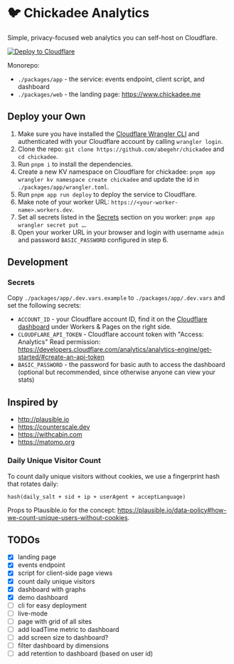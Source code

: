 # 🐦 Chickadee Analytics

Simple, privacy-focused web analytics you can self-host on Cloudflare.

[![Deploy to Cloudflare](https://deploy.workers.cloudflare.com/button)](https://deploy.workers.cloudflare.com/?url=https://github.com/abegehr/chickadee)

Monorepo:

- `./packages/app` - the service: events endpoint, client script, and dashboard
- `./packages/web` - the landing page: <https://www.chickadee.me>

## Deploy your Own

1. Make sure you have installed the [Cloudflare Wrangler CLI](https://developers.cloudflare.com/workers/wrangler/install-and-update/) and authenticated with your Cloudflare account by calling `wrangler login`.
2. Clone the repo: `git clone https://github.com/abegehr/chickadee` and `cd chickadee`.
3. Run `pnpm i` to install the dependencies.
4. Create a new KV namespace on Cloudflare for chickadee: `pnpm app wrangler kv namespace create chickadee` and update the id in `./packages/app/wrangler.toml`.
5. Run `pnpm app run deploy` to deploy the service to Cloudflare.
6. Make note of your worker URL: `https://<your-worker-name>.workers.dev`.
7. Set all secrets listed in the [Secrets](#secrets) section on you worker: `pnpm app wrangler secret put …`.
8. Open your worker URL in your browser and login with username `admin` and password `BASIC_PASSWORD` configured in step 6.

## Development

### Secrets

Copy `./packages/app/.dev.vars.example` to `./packages/app/.dev.vars` and set the following secrets:

- `ACCOUNT_ID` - your Cloudflare account ID, find it on the [Cloudflare dashboard](https://dash.cloudflare.com) under Workers & Pages on the right side.
- `CLOUDFLARE_API_TOKEN` - Cloudflare account token with "Access: Analytics" Read permission: <https://developers.cloudflare.com/analytics/analytics-engine/get-started/#create-an-api-token>
- `BASIC_PASSWORD` - the password for basic auth to access the dashboard (optional but recommended, since otherwise anyone can view your stats)

## Inspired by

- <http://plausible.io>
- <https://counterscale.dev>
- <https://withcabin.com>
- <https://matomo.org>

### Daily Unique Visitor Count

To count daily unique visitors without cookies, we use a fingerprint hash that rotates daily:

`hash(daily_salt + sid + ip + userAgent + acceptLanguage)`

Props to Plausible.io for the concept: <https://plausible.io/data-policy#how-we-count-unique-users-without-cookies>.

## TODOs

- [x] landing page
- [x] events endpoint
- [x] script for client-side page views
- [x] count daily unique visitors
- [x] dashboard with graphs
- [x] demo dashboard
- [ ] cli for easy deployment
- [ ] live-mode
- [ ] page with grid of all sites
- [ ] add loadTime metric to dashboard
- [ ] add screen size to dashboard?
- [ ] filter dashboard by dimensions
- [ ] add retention to dashboard (based on user id)
